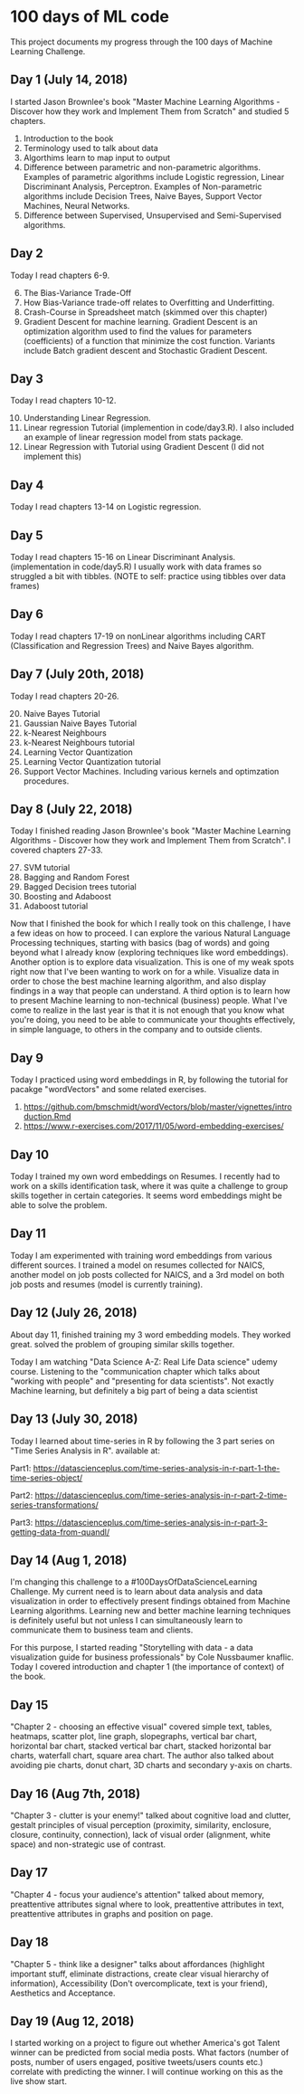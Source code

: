 # 100 days of ML code
This project documents my progress through the 100 days of Machine Learning Challenge.

## Day 1 (July 14, 2018)
I started Jason Brownlee's book "Master Machine Learning Algorithms - Discover how they work and Implement Them from Scratch" and studied 5 chapters. 
1. Introduction to the book
2. Terminology used to talk about data
3. Algorthims learn to map input to output
4. Difference between parametric and non-parametric algorithms. Examples of parametric algorithms include Logistic regression, Linear Discriminant Analysis, Perceptron. Examples of Non-parametric algorithms include Decision Trees, Naive Bayes, Support Vector Machines, Neural Networks.
5. Difference between Supervised, Unsupervised and Semi-Supervised algorithms.

## Day 2
Today I read chapters 6-9.

6. The Bias-Variance Trade-Off 
7. How Bias-Variance trade-off relates to Overfitting and Underfitting. 
8. Crash-Course in Spreadsheet match (skimmed over this chapter)
9. Gradient Descent for machine learning. Gradient Descent is an optimization algorithm used to find the values for parameters (coefficients) of a function that minimize the cost function. Variants include Batch gradient descent and Stochastic Gradient Descent. 

## Day 3
Today I read chapters 10-12.

10. Understanding Linear Regression. 
11. Linear regression Tutorial (implemention in code/day3.R). I also included an example of linear regression model from stats package.
12. Linear Regression with Tutorial using Gradient Descent (I did not implement this)

## Day 4
Today I read chapters 13-14 on Logistic regression. 

## Day 5
Today I read chapters 15-16 on Linear Discriminant Analysis. (implementation in code/day5.R) I usually work with data frames so struggled a bit with tibbles. (NOTE to self: practice using tibbles over data frames)

## Day 6
Today I read chapters 17-19 on nonLinear algorithms including CART (Classification and Regression Trees) and Naive Bayes algorithm. 

## Day 7 (July 20th, 2018)
Today I read chapters 20-26.

20. Naive Bayes Tutorial
21. Gaussian Naive Bayes Tutorial
22. k-Nearest Neighbours
23. k-Nearest Neighbours tutorial
24. Learning Vector Quantization
25. Learning Vector Quantization tutorial
26. Support Vector Machines. Including various kernels and optimzation procedures.

## Day 8 (July 22, 2018)
Today I finished reading Jason Brownlee's book "Master Machine Learning Algorithms - Discover how they work and Implement Them from Scratch". I covered chapters 27-33.

27. SVM tutorial
28. Bagging and Random Forest
29. Bagged Decision trees tutorial
30. Boosting and Adaboost
31. Adaboost tutorial

Now that I finished the book for which I really took on this challenge, I have a few ideas on how to proceed. I can explore the various Natural Language Processing techniques, starting with basics (bag of words) and going beyond what I already know (exploring techniques like word embeddings). Another option is to explore data visualization. This is one of my weak spots right now that I've been wanting to work on for a while. Visualize data in order to chose the best machine learning algorithm, and also display findings in a way that people can understand. A third option is to learn how to present Machine learning to non-technical (business) people. What I've come to realize in the last year is that it is not enough that you know what you're doing, you need to be able to communicate your thoughts effectively, in simple language, to others in the company and to outside clients. 

## Day 9 

Today I practiced using word embeddings in R, by following the tutorial for pacakge "wordVectors" and some related exercises.

1. https://github.com/bmschmidt/wordVectors/blob/master/vignettes/introduction.Rmd
2. https://www.r-exercises.com/2017/11/05/word-embedding-exercises/

## Day 10

Today I trained my own word embeddings on Resumes. I recently had to work on a skills identification task, where it was quite a challenge to group skills together in certain categories. It seems word embeddings might be able to solve the problem. 

## Day 11

Today I am experimented with training word embeddings from various different sources. I trained a model on resumes collected for NAICS, another model on job posts collected for NAICS, and a 3rd model on both job posts and resumes (model is currently training). 

## Day 12 (July 26, 2018)

About day 11, finished training my 3 word embedding models. They worked great. solved the problem of grouping similar skills together.

Today I am watching "Data Science A-Z: Real Life Data science" udemy course. Listening to the "communication chapter which talks about "working with people" and "presenting for data scientists". Not exactly Machine learning, but definitely a big part of being a data scientist

## Day 13 (July 30, 2018)

Today I learned about time-series in R by following the 3 part series on "Time Series Analysis in R". available at: 

Part1: https://datascienceplus.com/time-series-analysis-in-r-part-1-the-time-series-object/

Part2: https://datascienceplus.com/time-series-analysis-in-r-part-2-time-series-transformations/

Part3: https://datascienceplus.com/time-series-analysis-in-r-part-3-getting-data-from-quandl/


## Day 14 (Aug 1, 2018) 

I'm changing this challenge to a #100DaysOfDataScienceLearning Challenge. My current need is to learn about data analysis and data visualization in order to effectively present findings obtained from Machine Learning algorithms. Learning new and better machine learning techniques is definitely useful but not unless I can simultaneously learn to communicate them to business team and clients.

For this purpose, I started reading "Storytelling with data - a data visualization guide for business professionals" by Cole Nussbaumer knaflic. Today I covered introduction and chapter 1 (the importance of context) of the book.

## Day 15

"Chapter 2 - choosing an effective visual" covered simple text, tables, heatmaps, scatter plot, line graph, slopegraphs, vertical bar chart, horizontal bar chart, stacked vertical bar chart, stacked horizontal bar charts, waterfall chart, square area chart. The author also talked about avoiding pie charts, donut chart, 3D charts and secondary y-axis on charts.

## Day 16 (Aug 7th, 2018)

"Chapter 3 - clutter is your enemy!" talked about cognitive load and clutter, gestalt principles of visual perception (proximity, similarity, enclosure, closure, continuity, connection), lack of visual order (alignment, white space) and non-strategic use of contrast. 

## Day 17

"Chapter 4 - focus your audience's attention" talked about memory, preattentive attributes signal where to look, preattentive attributes in text, preattentive attributes in graphs and position on page.

## Day 18

"Chapter 5 - think like a designer" talks about affordances (highlight important stuff, eliminate distractions, create clear visual hierarchy of information), Accessibility (Don't overcomplicate, text is your friend), Aesthetics and Acceptance.

## Day 19 (Aug 12, 2018)

I started working on a project to figure out whether America's got Talent winner can be predicted from social media posts. What factors (number of posts, number of users engaged, positive tweets/users counts etc.) correlate with predicting the winner. I will continue working on this as the live show start.
